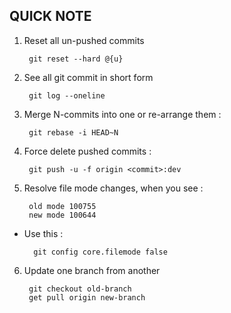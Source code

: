## QUICK NOTE


1. Reset all un-pushed commits 

        git reset --hard @{u}
      
2. See all git commit in short form

        git log --oneline
      
      
3. Merge N-commits into one or re-arrange them :

        git rebase -i HEAD~N
        
4. Force delete pushed commits :

        git push -u -f origin <commit>:dev

5. Resolve file mode changes, when you see :

        old mode 100755  
        new mode 100644  

- Use this :

        git config core.filemode false

6. Update one branch from another

        git checkout old-branch
        get pull origin new-branch
